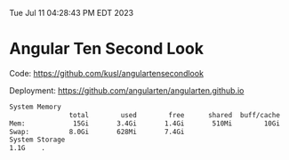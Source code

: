 Tue Jul 11 04:28:43 PM EDT 2023

# Angular Ten Second Look

Code: https://github.com/kusl/angulartensecondlook

Deployment: https://github.com/angularten/angularten.github.io

```bash
System Memory
               total        used        free      shared  buff/cache   available
Mem:            15Gi       3.4Gi       1.4Gi       510Mi        10Gi        11Gi
Swap:          8.0Gi       628Mi       7.4Gi
System Storage
1.1G	.
```
```bash
